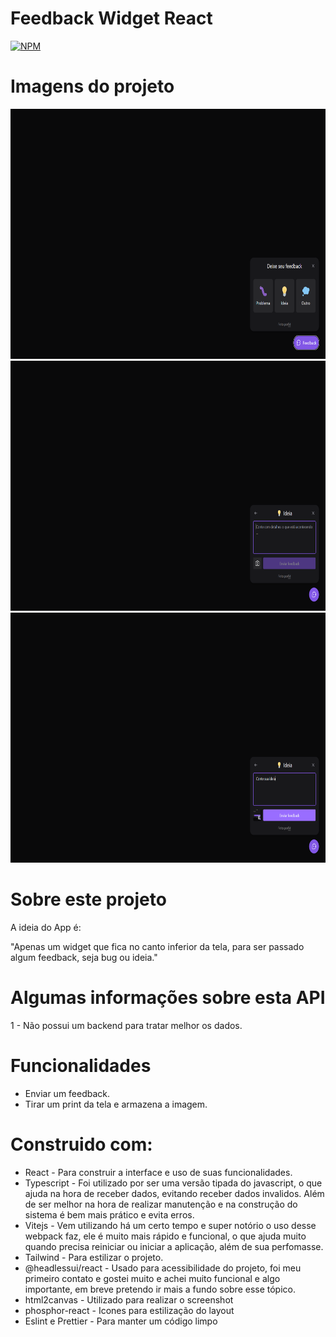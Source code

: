# Feedback Widget React
[![NPM](https://img.shields.io/npm/l/react)](https://github.com/edgomes-dev/project-node-valoriza/blob/master/LICENSE)

# Imagens do projeto
<div align="center">
  <img height="400em" src="./src/assets/readme-1.png" />
  <img height="400em" src="./src/assets/readme-2.png" />
  <img height="400em" src="./src/assets/readme-3.png" />
</div>

# Sobre este  projeto
A ideia do App é:

"Apenas um widget que fica no canto inferior da tela, para ser passado algum feedback, seja bug ou ideia."

# Algumas informações sobre esta API

1 - Não possui um backend para tratar melhor os dados.

# Funcionalidades

* Enviar um feedback.
* Tirar um print da tela e armazena a imagem.

# Construido com:
* React - Para construir a interface e uso de suas funcionalidades.
* Typescript - Foi utilizado por ser uma versão tipada do javascript, o que ajuda na hora de receber dados, evitando receber dados invalidos. Além de ser melhor na hora de realizar manutenção e na construção do sistema é bem mais prático e evita erros.
* Vitejs - Vem utilizando há um certo tempo e super notório o uso desse webpack faz, ele é muito mais rápido e funcional, o que ajuda muito quando precisa reiniciar ou iniciar a aplicação, além de sua perfomasse.
* Tailwind - Para estilizar o projeto.
* @headlessui/react - Usado para acessibilidade do projeto, foi meu primeiro contato e gostei muito e achei muito funcional e algo importante, em breve pretendo ir mais a fundo sobre esse tópico.
* html2canvas - Utilizado para realizar o screenshot
* phosphor-react - Icones para estilização do layout
* Eslint e Prettier - Para manter um código limpo

